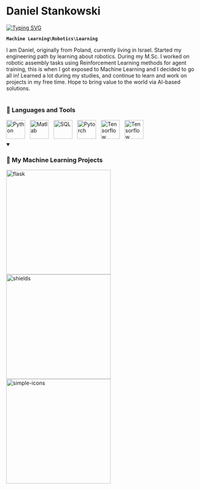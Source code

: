 # Daniel Stankowski

[![Typing SVG](https://readme-typing-svg.demolab.com?font=Fira+Code&size=19&pause=1000&color=33CBF7&width=435&lines=Who+am+I+%3F;Machine+Learning%5CRobotics+Enthusiast;Love+to+work+on+meaningful+projects)](https://git.io/typing-svg)

**`Machine Learning\Robotics\Learning`**

I am Daniel, originally from Poland, currently living in Israel. Started my engineering path by learning about robotics. During my M.Sc. 
I worked on robotic assembly tasks using Reinforcement Learning methods for agent training, this is when I got exposed to Machine Learning and I 
decided to go all in! Learned a lot during my studies, and continue to learn and work on projects in my free time.
Hope to bring value to the world via AI-based solutions.
#

### 🧰 Languages and Tools

<img align="left" alt="Python" width="50px" style="padding-right:10px;" src="https://cdn.jsdelivr.net/gh/devicons/devicon/icons/python/python-original-wordmark.svg"/>
<img align="left" alt="Matlab" width="50px" style="padding-right:10px;" src="https://cdn.jsdelivr.net/gh/devicons/devicon/icons/matlab/matlab-original.svg" />
<img align="left" alt="SQL" width="50px" style="padding-right:10px;" src="https://cdn.jsdelivr.net/gh/devicons/devicon/icons/mysql/mysql-original-wordmark.svg" />
<img align="left" alt="Pytorch" width="50px" style="padding-right:10px;" src="https://cdn.jsdelivr.net/gh/devicons/devicon/icons/pytorch/pytorch-original.svg" />
<img align="left" alt="Tensorflow" width="50px" style="padding-right:10px;" src="https://cdn.jsdelivr.net/gh/devicons/devicon/icons/tensorflow/tensorflow-original.svg" />
<img align="left" alt="Tensorflow" width="50px" style="padding-right:10px;" src="https://cdn.jsdelivr.net/gh/devicons/devicon/icons/git/git-original.svg" />

<br />

#


<details open> 
  <summary><h3>📘 My Machine Learning Projects</h3></summary>

   <p align="left">
    <a href="https://github.com/danielstankw/Daniel_simulation.git"><img width="278" src="https://denvercoder1-github-readme-stats.vercel.app/api/pin/?username=pallets&repo=flask&theme=react&bg_color=1F222E&title_color=F85D7F&hide_border=true&icon_color=F8D866&show_icons=false&show_description=false" alt="flask"></a>
    <a href="https://github.com/badges/shields"><img width="278" src="https://denvercoder1-github-readme-stats.vercel.app/api/pin/?username=badges&repo=shields&theme=react&bg_color=1F222E&title_color=F85D7F&hide_border=true&icon_color=F8D866&show_icons=false&show_description=false" alt="shields"></a>
    <a href="https://github.com/simple-icons/simple-icons"><img width="278" src="https://denvercoder1-github-readme-stats.vercel.app/api/pin/?username=simple-icons&repo=simple-icons&theme=react&bg_color=1F222E&title_color=F85D7F&hide_border=true&icon_color=F8D866&show_icons=false&show_description=false" alt="simple-icons"></a>
  </p>

</details>



          
          
